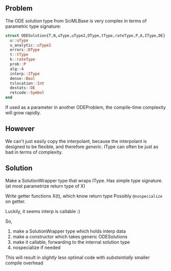 ## Problem

The ODE solution type from SciMLBase is very complex in terms of parametric type signature:

```julia
struct ODESolution{T,N,uType,uType2,DType,tType,rateType,P,A,IType,DE} <: AbstractODESolution{T,N,uType}
  u::uType
  u_analytic::uType2
  errors::DType
  t::tType
  k::rateType
  prob::P
  alg::A
  interp::IType
  dense::Bool
  tslocation::Int
  destats::DE
  retcode::Symbol
end
```

If used as a parameter in another ODEProblem, the compile-time complexity will grow rapidly.

## However
We can't just easily copy the interpolant, because the interpolant is designed to be flexible, and therefore *generic*. IType can often be just as bad in terms of complexity.

## Solution
Make a SolutionWrapper type that wraps IType. Has simple type signature. (at most parametrize return type of X)

Write getter functions X(t), which know return type
Possibly `@nospecialize` on getter.

Luckily, it seems interp is callable :)


So,
1. make a SolutionWrapper type which holds interp data
2. make a constructor which takes generic ODESolutions
3. make it callable, forwarding to the internal solution type
4. nospecialize if needed

This will result in *slightly* less optimal code with *substantially* smaller compile overhead